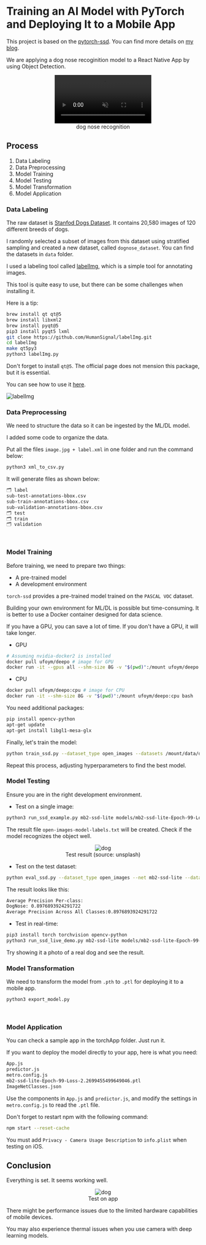 # Training an AI Model with PyTorch and Deploying It to a Mobile App

This project is based on the [pytorch-ssd](https://github.com/qfgaohao/pytorch-ssd.git). You can find more details on [my blog](https://froggydisk.github.io/ai-on-app/).

We are applying a dog nose recoginition model to a React Native App by using Object Detection.

<div style="margin: auto; text-align: center;">
  <video width="50%" autoplay muted loop>
    <source src="/assets/dog-nose.mp4" type="video/mp4">    
  </video>
  <div>dog nose recognition</div>
</div>

## Process

1. Data Labeling
2. Data Preprocessing
3. Model Training
4. Model Testing
5. Model Transformation
6. Model Application

### Data Labeling

The raw dataset is [Stanfod Dogs Dataset](http://vision.stanford.edu/aditya86/ImageNetDogs/). It contains 20,580 images of 120 different breeds of dogs.

I randomly selected a subset of images from this dataset using stratified sampling and created a new dataset, called `dognose_dataset`. You can find the datasets in `data` folder.

I used a labeling tool called [labelImg](https://github.com/HumanSignal/labelImg), which is a simple tool for annotating images.

This tool is quite easy to use, but there can be some challenges when installing it.

Here is a tip:

```bash
brew install qt qt@5
brew install libxml2
brew install pyqt@5
pip3 install pyqt5 lxml
git clone https://github.com/HumanSignal/labelImg.git
cd labelImg
make qt5py3
python3 labelImg.py
```

Don't forget to install `qt@5`. The official page does not mension this package, but it is essential.

You can see how to use it [here](<(https://github.com/HumanSignal/labelImg)>).

![labelImg](/assets/labelImg.png)

### Data Preprocessing

We need to structure the data so it can be ingested by the ML/DL model.

I added some code to organize the data.

Put all the files `image.jpg + label.xml` in one folder and run the command below:

```bash
python3 xml_to_csv.py
```

It will generate files as shown below:

```bash
🗂️ label
sub-test-annotations-bbox.csv
sub-train-annotations-bbox.csv
sub-validation-annotations-bbox.csv
🗂️ test
🗂️ train
🗂️ validation
```

<br/>

### Model Training

Before training, we need to prepare two things:

- A pre-trained model
- A development environment

`torch-ssd` provides a pre-trained model trained on the `PASCAL VOC` dataset.

Building your own environment for ML/DL is possible but time-consuming. It is better to use a Docker container designed for data science.

If you have a GPU, you can save a lot of time.
If you don't have a GPU, it will take longer.

- GPU

```bash
# Assuming nvidia-docker2 is installed
docker pull ufoym/deepo # image for GPU
docker run -it --gpus all --shm-size 8G -v "$(pwd)":/mount ufoym/deepo bash
```

- CPU

```bash
docker pull ufoym/deepo:cpu # image for CPU
docker run -it --shm-size 8G -v "$(pwd)":/mount ufoym/deepo:cpu bash
```

You need additional packages:

```bash
pip install opencv-python
apt-get update
apt-get install libgl1-mesa-glx
```

Finally, let's train the model:

```bash
python train_ssd.py --dataset_type open_images --datasets /mount/data/dognose_dataset --net mb2-ssd-lite --pretrained_ssd models/mb2-ssd-lite-mp-0_686.pth --scheduler cosine --lr 0.01 --t_max 100 --validation_epochs 10 --num_epochs 100 --base_net_lr 0.001 --batch_size 8 --debug_steps 10
```

Repeat this process, adjusting hyperparameters to find the best model.

### Model Testing

Ensure you are in the right development environment.

- Test on a single image:

```bash
python3 run_ssd_example.py mb2-ssd-lite models/mb2-ssd-lite-Epoch-99-Loss-2.2699455499649046.pth models/open-images-model-labels.txt dog.jpg
```

The result file `open-images-model-labels.txt` will be created. Check if the model recognizes the object well.

<figure style="width: 50%; margin: auto; text-align: center;">
    <img src="/assets/dog-nose.jpg" alt="dog">
    <figcaption>Test result (source: unsplash)</figcaption>
</figure>

- Test on the test dataset:

```bash
python eval_ssd.py --dataset_type open_images --net mb2-ssd-lite --dataset /mount/data/dognose_dataset --trained_model models/mb2-ssd-lite-Epoch-99-Loss-2.2699455499649046.pth --label_file models/open-images-model-labels.txt
```

The result looks like this:

```bash
Average Precision Per-class:
DogNose: 0.8976893924291722
Average Precision Across All Classes:0.8976893924291722
```

- Test in real-time:

```bash
pip3 install torch torchvision opencv-python
python3 run_ssd_live_demo.py mb2-ssd-lite models/mb2-ssd-lite-Epoch-99-Loss-2.2699455499649046.pth models/open-images-model-labels.txt
```

Try showing it a photo of a real dog and see the result.

### Model Transformation

We need to transform the model from `.pth` to `.ptl` for deploying it to a mobile app.

```bash
python3 export_model.py
```

<br/>

### Model Application

You can check a sample app in the torchApp folder. Just run it.

If you want to deploy the model directly to your app, here is what you need:

```bash
App.js
predictor.js
metro.config.js
mb2-ssd-lite-Epoch-99-Loss-2.2699455499649046.ptl
ImageNetClasses.json
```

Use the components in `App.js` and `predictor.js`, and modify the settings in `metro.config.js` to read the `.ptl` file.

Don't forget to restart npm with the following command:

```bash
npm start --reset-cache
```

You must add `Privacy - Camera Usage Description` to `info.plist` when testing on iOS.

## Conclusion

Everything is set. It seems working well.

<figure style="width: 50%; margin: auto; text-align: center;">
    <img src="/assets/perf-test.png" alt="dog">
    <figcaption>Test on app</figcaption>
</figure>

There might be performance issues due to the limited hardware capabilities of mobile devices.

You may also experience thermal issues when you use camera with deep learning models.
